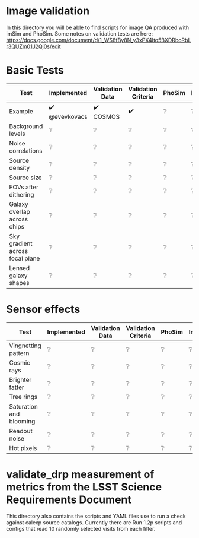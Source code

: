 # Image validation

In this directory you will be able to find scripts for image QA produced with imSim
and PhoSim. Some notes on validation tests are here: https://docs.google.com/document/d/1_WS8fBy8N_y3xPX4Ito5BXDRboRbLr3QUZm01J2Qj0s/edit

# Basic Tests

Test | Implemented | Validation Data | Validation Criteria | PhoSim | ImSim | Issue
---- | ---- | ---- | ---- | ---- | ---- | ---- 
Example | :heavy_check_mark: @evevkovacs | :heavy_check_mark: COSMOS| :heavy_check_mark:  | :grey_question: |  :grey_question: | #14 #81
Background levels | :grey_question:  | :grey_question: | :grey_question: | :grey_question: | :grey_question: | :grey_question: 
Noise correlations | :grey_question:  | :grey_question: | :grey_question: | :grey_question: | :grey_question: | :grey_question: 
Source density | :grey_question:  | :grey_question: | :grey_question: | :grey_question: | :grey_question: | :grey_question: 
Source size | :grey_question:  | :grey_question: | :grey_question: | :grey_question: | :grey_question: | :grey_question: 
FOVs after dithering | :grey_question:  | :grey_question: | :grey_question: | :grey_question: | :grey_question: | :grey_question: 
Galaxy overlap across chips | :grey_question:  | :grey_question: | :grey_question: | :grey_question: | :grey_question: | :grey_question: 
Sky gradient across focal plane | :grey_question:  | :grey_question: | :grey_question: | :grey_question: | :grey_question: | :grey_question: 
Lensed galaxy shapes | :grey_question:  | :grey_question: | :grey_question: | :grey_question: | :grey_question: | :grey_question: 

# Sensor effects

Test | Implemented | Validation Data | Validation Criteria | PhoSim | ImSim | Issue
---- | ---- | ---- | ---- | ---- | ---- | ---- 
Vingnetting pattern | :grey_question:  | :grey_question: | :grey_question: | :grey_question: | :grey_question: | :grey_question: 
Cosmic rays | :grey_question:  | :grey_question: | :grey_question: | :grey_question: | :grey_question: | :grey_question: 
Brighter fatter | :grey_question:  | :grey_question: | :grey_question: | :grey_question: | :grey_question: | :grey_question: 
Tree rings | :grey_question:  | :grey_question: | :grey_question: | :grey_question: | :grey_question: | :grey_question: 
Saturation and blooming | :grey_question:  | :grey_question: | :grey_question: | :grey_question: | :grey_question: | :grey_question: 
Readout noise | :grey_question:  | :grey_question: | :grey_question: | :grey_question: | :grey_question: | :grey_question: 
Hot pixels | :grey_question:  | :grey_question: | :grey_question: | :grey_question: | :grey_question: | :grey_question: 

# validate_drp measurement of metrics from the LSST Science Requirements Document

This directory also contains the scripts and YAML files use to run a check against calexp source catalogs.
Currently there are Run 1.2p scripts and configs that read 10 randomly selected visits from each filter.

